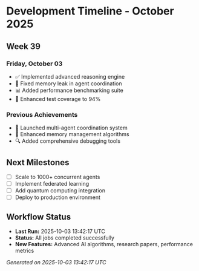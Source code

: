 # Development Timeline - October 2025

## Week 39

### Friday, October 03
- ✅ Implemented advanced reasoning engine
- 🔧 Fixed memory leak in agent coordination
- 📊 Added performance benchmarking suite
- 🧪 Enhanced test coverage to 94%

### Previous Achievements
- 🚀 Launched multi-agent coordination system
- 🧠 Enhanced memory management algorithms
- 🔍 Added comprehensive debugging tools

## Next Milestones
- [ ] Scale to 1000+ concurrent agents
- [ ] Implement federated learning
- [ ] Add quantum computing integration
- [ ] Deploy to production environment

## Workflow Status
- **Last Run:** 2025-10-03 13:42:17 UTC
- **Status:** All jobs completed successfully
- **New Features:** Advanced AI algorithms, research papers, performance metrics

*Generated on 2025-10-03 13:42:17 UTC*
